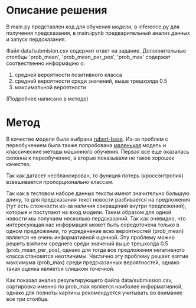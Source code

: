 # Описание решения

В main.py представлен код для обучения модели, в inference.py для получения предсказания, в main.ipynb предварительный анализ данных и запуск пердсказания.

Файл data/submision.csv содержит ответ на задание. Дополнительные столбцы 'prob_mean', 'prob_mean_per_pos', 'prob_max' содержат соотвественно информацию о:

1. средней вероятности позитивного класса
2. средней вероятности среди значений, выше трешхолда 0.5
3. максимальной вероятности

(Подробнее написано в методе)
# Метод

В качестве модели была выбрана [rubert-base](https://huggingface.co/DeepPavlov/rubert-base-cased). 
Из-за проблем с переобучением была также попробована [маленькая](https://huggingface.co/cointegrated/rubert-tiny2) модель и классические методы машинного обучения.
Первая все еще оказалась склонна к переобучению, а вторые показывали не такое хорошее качество.

Так как датасет несблансирован, то функция потерь (кроссэнтропия) взвешивается пропорционально классам.

Так как в тестовом наборе данных тексты имеют значительно большую длину, то для предсказания текст новости разбивается на предложения (тут есть сложности из-за наличия
сокращений внутри предложений), которые и поступают на вход модели. Таким образом для одной новости мы получаем несколько пердсказаний.
Так как очевидно, что интересующая нас информация может быть соредоточена только в одном предложении, то усреденение всех вероятностей (prob_mean)
является не очень информативной оценкой. Эту проблему можно решить взятием среднего среди значений выше трешхолда 0.5 (prob_mean_per_pos), однако для тогда 
все предложения негативного класса становятся неотличимы. Частично эту проблему решает взятие максимума (prob_max) среди предсказанных вероятностей, однако
такая оценка является слишком точечной. 

Как показал анализ результирующего файла data/submission.csv, сортировка именно по prob_max является наиболее информативной, однако для полноты картины рекомендуется
учитывать во внимание все три столбца.